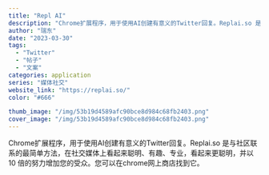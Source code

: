 ```yaml
---
title: "Repl AI"
description: "Chrome扩展程序，用于使用AI创建有意义的Twitter回复。Replai.so 是与社区联系的最简单方法，在社交媒"
author: "瑞东"
date: "2023-03-30"
tags:
  - "Twitter"
  - "帖子"
  - "文案"
categories: application
series: "媒体社交"
website_link: "https://replai.so/"
color: "#666"

thumb_image: "/img/53b19d4589afc90bce8d984c68fb2403.png"
cover_image: "/img/53b19d4589afc90bce8d984c68fb2403.png"
---
```


Chrome扩展程序，用于使用AI创建有意义的Twitter回复。Replai.so 是与社区联系的最简单方法，在社交媒体上看起来聪明、有趣、专业，看起来更聪明，并以 10 倍的努力增加您的受众。您可以在chrome网上商店找到它。